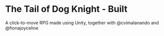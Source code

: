 # The Tail of Dog Knight - Built

A click-to-move RPG made using Unity, together with @cvimalanando and  @fionajoyceline